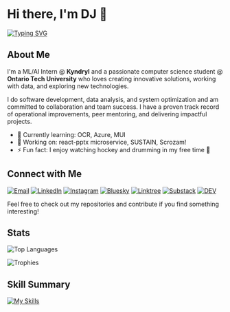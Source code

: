 # Hi there, I'm DJ 👋

[![Typing SVG](https://readme-typing-svg.demolab.com?font=Fira+Code&pause=1000&color=71CEF7&random=true&width=435&height=30&lines=Full+Stack+Developer;ML/AI+Researcher;Computer+Science+Student)](https://git.io/typing-svg)
## About Me

I'm a ML/AI Intern @ **Kyndryl** and a passionate computer science student @ **Ontario Tech University** who loves creating innovative solutions, working with data, and exploring new technologies. 

I do software development, data analysis, and system optimization and am committed to collaboration and team success. I have a proven track record of operational improvements, peer mentoring, and delivering impactful projects.

- 🌱 Currently learning: OCR, Azure, MUI
- 💼 Working on: react-pptx microservice, SUSTAIN, Scrozam!
- ⚡ Fun fact: I enjoy watching hockey and drumming in my free time 🥁

## Connect with Me
[![Email](https://img.shields.io/badge/Email-D14836?style=for-the-badge&logo=gmail&logoColor=white)](mailto:dj.leamen@ontariotechu.com)
[![LinkedIn](https://img.shields.io/badge/LinkedIn-0077B5?style=for-the-badge)](https://www.linkedin.com/in/djleamen)
[![Instagram](https://img.shields.io/badge/Instagram-E4405F?style=for-the-badge&logo=instagram&logoColor=white)](https://www.instagram.com/dejjos)
[![Bluesky](https://img.shields.io/badge/Bluesky-1285FE?style=for-the-badge&logo=bluesky&logoColor=white)](https://bsky.app/profile/dejjo.bsky.social)
[![Linktree](https://img.shields.io/badge/Linktree-43E55E?style=for-the-badge&logo=linktree&logoColor=white)](https://linktr.ee/djleamen)
[![Substack](https://img.shields.io/badge/Substack-FF5900?style=for-the-badge&logo=substack&logoColor=white)](https://djleamen.substack.com)
[![DEV](https://img.shields.io/badge/Dev.to-0A0A0A?style=for-the-badge&logo=dev.to&logoColor=white)](https://dev.to/djleamen)

Feel free to check out my repositories and contribute if you find something interesting!

## Stats

![Top Languages](https://github-readme-stats.vercel.app/api/top-langs/?username=djleamen&theme=transparent&show_icons=true&hide_border=true&langs_count=10&layout=compact)

![Trophies](https://github-profile-trophy.vercel.app/?username=djleamen&theme=radical&title=-Reviews,-Experience,-Followers)

</details>
  
## Skill Summary
[![My Skills](https://skillicons.dev/icons?i=py,cpp,java,cs,js,powershell,vscode,react,nodejs,vue,npm,devto,github,replit,raspberrypi,arduino,azure,aws&perline=18)](https://skillicons.dev)

